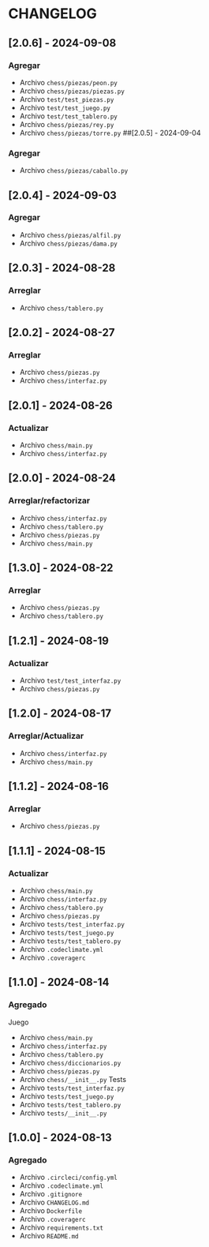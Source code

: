 # CHANGELOG
## [2.0.6] - 2024-09-08
### Agregar
- Archivo `chess/piezas/peon.py`
- Archivo `chess/piezas/piezas.py`
- Archivo `test/test_piezas.py`
- Archivo `test/test_juego.py`
- Archivo `test/test_tablero.py`
- Archivo `chess/piezas/rey.py`
- Archivo `chess/piezas/torre.py`
##[2.0.5] - 2024-09-04
### Agregar
- Archivo `chess/piezas/caballo.py`
## [2.0.4] - 2024-09-03
### Agregar
- Archivo `chess/piezas/alfil.py`
- Archivo `chess/piezas/dama.py`
## [2.0.3] - 2024-08-28
### Arreglar
- Archivo `chess/tablero.py`
## [2.0.2] - 2024-08-27
### Arreglar
- Archivo `chess/piezas.py`
- Archivo `chess/interfaz.py`
## [2.0.1] - 2024-08-26
### Actualizar
- Archivo `chess/main.py`
- Archivo `chess/interfaz.py`
## [2.0.0] - 2024-08-24
### Arreglar/refactorizar
- Archivo `chess/interfaz.py`
- Archivo `chess/tablero.py`
- Archivo `chess/piezas.py`
- Archivo `chess/main.py`


## [1.3.0] - 2024-08-22
### Arreglar
- Archivo `chess/piezas.py`
- Archivo `chess/tablero.py`

## [1.2.1] - 2024-08-19
### Actualizar
- Archivo `test/test_interfaz.py`
- Archivo `chess/piezas.py`
## [1.2.0] - 2024-08-17
### Arreglar/Actualizar
- Archivo `chess/interfaz.py`
- Archivo `chess/main.py`
## [1.1.2] - 2024-08-16
### Arreglar
- Archivo `chess/piezas.py`
## [1.1.1] - 2024-08-15
### Actualizar
- Archivo `chess/main.py`
- Archivo `chess/interfaz.py`
- Archivo `chess/tablero.py`
- Archivo `chess/piezas.py`
- Archivo `tests/test_interfaz.py`
- Archivo `tests/test_juego.py`
- Archivo `tests/test_tablero.py`
- Archivo `.codeclimate.yml`
- Archivo `.coveragerc`
## [1.1.0] - 2024-08-14
###  Agregado       
Juego
- Archivo `chess/main.py`
- Archivo `chess/interfaz.py`
- Archivo `chess/tablero.py`
- Archivo `chess/diccionarios.py`
- Archivo `chess/piezas.py`
- Archivo `chess/__init__.py`
Tests
- Archivo `tests/test_interfaz.py`
- Archivo `tests/test_juego.py`
- Archivo `tests/test_tablero.py`
- Archivo `tests/__init__.py`

## [1.0.0] - 2024-08-13

### Agregado
- Archivo `.circleci/config.yml`
- Archivo `.codeclimate.yml`
- Archivo `.gitignore`
- Archivo `CHANGELOG.md`
- Archivo `Dockerfile`
- Archivo `.coveragerc`
- Archivo `requirements.txt`
- Archivo `README.md`
